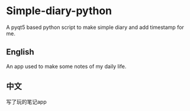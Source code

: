 # Simple-diary-python
A pyqt5 based python script to make simple diary and add timestamp for me.


## English
An app used to make some notes of my daily life.

## 中文
写了玩的笔记app
